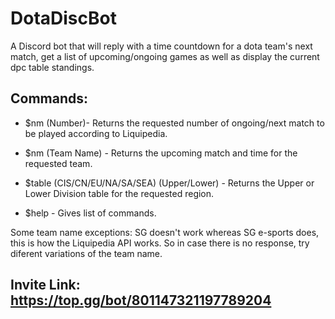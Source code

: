 # DotaDiscBot
 A Discord bot that will reply with a time countdown for a dota team's next match, get a list of upcoming/ongoing games as well as display the current dpc table standings.
 
 ## Commands:
- $nm (Number)- Returns the requested number of ongoing/next match to be played according to Liquipedia.

- $nm (Team Name) - Returns the upcoming match and time for the requested team.

- $table (CIS/CN/EU/NA/SA/SEA) (Upper/Lower) - Returns the Upper or Lower Division table for the requested region.

- $help - Gives list of commands.

Some team name exceptions: SG doesn't work whereas SG e-sports does, this is how the Liquipedia API works. So in case there is no response, try diferent variations of the team name.

## Invite Link: https://top.gg/bot/801147321197789204
